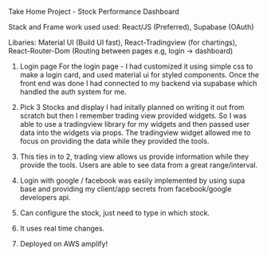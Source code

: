 Take Home Project - Stock Performance Dashboard

Stack and Frame work used used:
React/JS (Preferred), Supabase (OAuth)

Libaries:
Material UI (Build UI fast), React-Tradingview (for chartings), React-Router-Dom (Routing between pages e.g, login -> dashboard)

1. Login page
For the login page - I had customized it using simple css to make a login card, and used material ui for styled components. Once the front end was done I had connected to my backend via supabase which handled the auth system for me.

2. Pick 3 Stocks and display
I had initally planned on writing it out from scratch but then I remember trading view provided widgets. So I was able to use a tradingview library for my widgets and then passed user data into the widgets via props. The tradingview widget allowed me to focus on providing the data while they provided the tools.

3. This ties in to 2, trading view allows us provide information while they provide the tools. Users are able to see data from a great range/interval.

4. Login with google / facebook was easily implemented by using supa base and providing my client/app secrets from facebook/google developers api.

5. Can configure the stock, just need to type in which stock.

6. It uses real time changes.

7. Deployed on AWS amplify!
